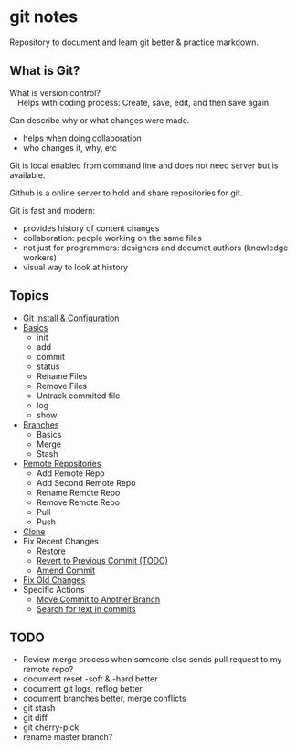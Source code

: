 # git notes

Repository to document and learn git better &amp; practice markdown.  


## What is Git?

What is version control?  
&emsp;Helps with coding process: Create, save, edit, and then save again  

Can describe why or what changes were made.  
- helps when doing collaboration
- who changes it, why, etc

Git is local enabled from command line and does not need server but is available.  

Github is a online server to hold and share repositories for git.  


Git is fast and modern:
- provides history of content changes
- collaboration: people working on the same files
- not just for programmers: designers and documet authors (knowledge workers)
- visual way to look at history


## Topics

- [Git Install & Configuration](git_config.md)
- [Basics](git_basics.md)
    - init
    - add
    - commit
    - status
    - Rename Files
    - Remove Files
    - Untrack commited file
    - log
    - show
- [Branches](git_branches.md)
    - Basics
    - Merge
    - Stash
- [Remote Repositories](git_remote.md)
    - Add Remote Repo
    - Add Second Remote Repo
    - Rename Remote Repo
    - Remove Remote Repo
    - Pull
    - Push
- [Clone](clone.md)
- Fix Recent Changes  
    - [Restore](restore.md)
    - [Revert to Previous Commit (TODO)](revertHistory.md)
    - [Amend Commit](amend.md)
- [Fix Old Changes](Fix_Old_Changes.md)
- Specific Actions
    - [Move Commit to Another Branch](move_commit.md)
    - [Search for text in commits](search_commits.md)



## TODO
- Review merge process when someone else sends pull request to my remote repo?
- document reset -soft & -hard better
- document git logs, reflog better
- document branches better, merge conflicts
- git stash
- git diff
- git cherry-pick
- rename master branch?

 